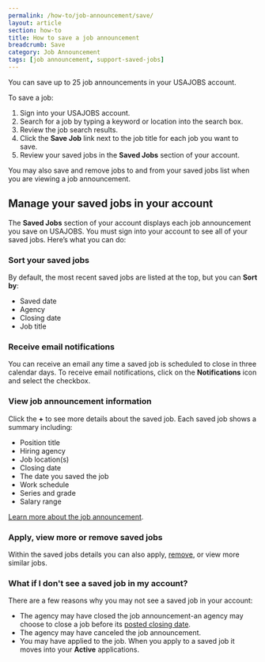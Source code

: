 ```yaml
---
permalink: /how-to/job-announcement/save/
layout: article
section: how-to
title: How to save a job announcement
breadcrumb: Save
category: Job Announcement
tags: [job announcement, support-saved-jobs]
---
```


You can save up to 25 job announcements in your USAJOBS account.

To save a job:

1.	Sign into your USAJOBS account.
2.	Search for a job by typing a keyword or location into the search box.
3.	Review the job search results.
4.	Click the **Save Job** link next to the job title for each job you want to save.
5.	Review your saved jobs in the **Saved Jobs** section of your account.

You may also save and remove jobs to and from your saved jobs list when you are viewing a job announcement.

## Manage your saved jobs in your account

The **Saved Jobs** section of your account displays each job announcement you save on USAJOBS. You must sign into your account to see all of your saved jobs. Here’s what you can do:

### Sort your saved jobs

By default, the most recent saved jobs are listed at the top, but you can **Sort by**:

* Saved date
* Agency
* Closing date
* Job title

### Receive email notifications

You can receive an email any time a saved job is scheduled to close in three calendar days. To receive email notifications, click on the **Notifications** icon and select the checkbox.

### View job announcement information

Click the **+** to see more details about the saved job. Each saved job shows a summary including:

* Position title
* Hiring agency
* Job location(s)
* Closing date
* The date you saved the job
* Work schedule
* Series and grade
* Salary range

[Learn more about the job announcement](../).

### Apply, view more or remove saved jobs

Within the saved jobs details you can also apply, [remove](../remove/), or view more similar jobs.

### What if I don't see a saved job in my account?

There are a few reasons why you may not see a saved job in your account:

* The agency may have closed the job announcement-an agency may choose to close a job before its [posted closing date](../).
* The agency may have canceled the job announcement.
* You may have applied to the job. When you apply to a saved job it moves into your **Active** applications.
